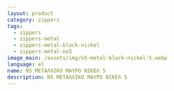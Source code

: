 ```yaml
---
layout: product
category: zippers
tags:
  - zippers
  - zippers-metal
  - zippers-metal-black-nickel
  - zippers-metal-no5
image_main: /assets/img/n5-metal-black-nickel-5.webp
language: el
name: N5 ΜΕΤΑΛΛΙΚΟ ΜΑΥΡΟ ΝΙΚΕΛ 5
description: N5 ΜΕΤΑΛΛΙΚΟ ΜΑΥΡΟ ΝΙΚΕΛ 5
---
```

